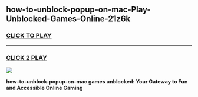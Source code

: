 
## how-to-unblock-popup-on-mac-Play-Unblocked-Games-Online-21z6k
<h3>
<a href="https://premium76.site?title=how-to-unblock-popup-on-mac&ref=25A">CLICK TO PLAY</a></h3>
<hr>

<h3>
<a href="https://premium76.site?title=how-to-unblock-popup-on-mac&ref=25A">CLICK 2 PLAY</a>
  
</h3>

<a href="https://premium76.site?title=how-to-unblock-popup-on-mac&ref=25A"><img src="https://clearcache.store/games.png"></a>


**how-to-unblock-popup-on-mac games unblocked: Your Gateway to Fun and Accessible Online Gaming**
